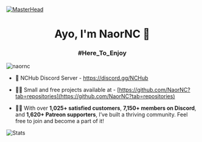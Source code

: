 [![MasterHead](https://developers.giphy.com/branch/master/static/api-512d36c09662682717108a38bbb5c57d.gif)](https://google.com/)
<h1 align="center">Ayo, I'm NaorNC 👋</h1>
<h3 align="center">#Here_To_Enjoy</h3>
<p align="left"> <img src="https://komarev.com/ghpvc/?username=naornc&label=Profile%20views&color=0e75b6&style=flat" alt="naornc" /> </p>

- 🍒 NCHub Discord Server - https://discord.gg/NCHub

- 👨‍💻 Small and free projects available at - [https://github.com/NaorNC?tab=repositories](https://github.com/NaorNC?tab=repositories)

- 👨‍💼 With over **1,025+ satisfied customers**, **7,150+ members on Discord**, and **1,620+ Patreon supporters**, I’ve built a thriving community. Feel free to join and become a part of it! <br>

![Stats](https://github-readme-stats.vercel.app/api?username=NaorNC&theme=onedark&show_icons=true)

